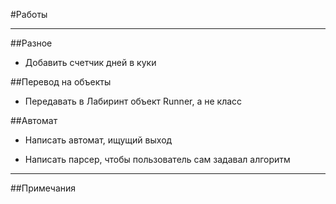 #Работы

----------

##Разное

- Добавить счетчик дней в куки

##Перевод на объекты

- Передавать в Лабиринт объект Runner, а не класс                


##Автомат

- Написать автомат, ищущий выход

- Написать парсер, чтобы пользователь сам задавал алгоритм

----------

##Примечания



